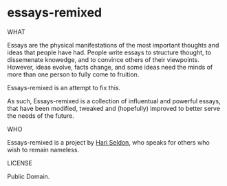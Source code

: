 # essays-remixed

WHAT 

Essays are the physical manifestations of the most important thoughts and ideas that people have had. People write essays to structure thought, to dissemenate knowedge, and to convince others of their viewpoints. However, ideas evolve, facts change, and some ideas need the minds of more than one person to fully come to fruition. 

Essays-remixed is an attempt to fix this. 

As such, Essays-remixed is a collection of influentual and powerful essays, that have been modified, tweaked and (hopefully) improved to better serve the needs of the future. 

WHO

Essays-remixed is a project by [Hari Seldon](twitter.com/seldonshand), who speaks for others who wish to remain nameless. 

LICENSE 

Public Domain. 
